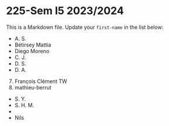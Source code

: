 # 225-Sem I5 2023/2024

This is a Markdown file.
Update your `first-name` in the list below:

* A. S.
* Bétirsey Mattia
* Diego Moreno
* C. J.
* D. S.
* D. A.
7) François Clément TW
8) mathieu-berrut
* S. Y.
* S. H. M.
* 
* Nils
